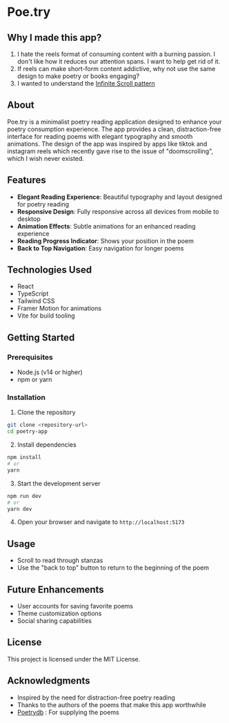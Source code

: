 # Poe.try

## Why I made this app?

1. I hate the reels format of consuming content with a burning passion. I don't like how it reduces our attention spans. I want to help get rid of it.
2. If reels can make short-form content addictive, why not use the same design to make poetry or books engaging?
3. I wanted to understand the [Infinite Scroll pattern](https://www.justinmind.com/blog/infinite-scroll-design-best-practices-and-examples/)

## About

Poe.try is a minimalist poetry reading application designed to enhance your poetry consumption experience. The app provides a clean, distraction-free interface for reading poems with elegant typography and smooth animations. The design of the app was inspired by apps like tiktok and instagram reels which recently gave rise to the issue of "doomscrolling", which I wish never existed.

## Features

- **Elegant Reading Experience**: Beautiful typography and layout designed for poetry reading
- **Responsive Design**: Fully responsive across all devices from mobile to desktop
- **Animation Effects**: Subtle animations for an enhanced reading experience
- **Reading Progress Indicator**: Shows your position in the poem
- **Back to Top Navigation**: Easy navigation for longer poems

## Technologies Used

- React
- TypeScript
- Tailwind CSS
- Framer Motion for animations
- Vite for build tooling

## Getting Started

### Prerequisites

- Node.js (v14 or higher)
- npm or yarn

### Installation

1. Clone the repository

```bash
git clone <repository-url>
cd poetry-app
```

2. Install dependencies

```bash
npm install
# or
yarn
```

3. Start the development server

```bash
npm run dev
# or
yarn dev
```

4. Open your browser and navigate to `http://localhost:5173`

## Usage

- Scroll to read through stanzas
- Use the "back to top" button to return to the beginning of the poem

## Future Enhancements

- User accounts for saving favorite poems
- Theme customization options
- Social sharing capabilities

## License

This project is licensed under the MIT License.

## Acknowledgments

- Inspired by the need for distraction-free poetry reading
- Thanks to the authors of the poems that make this app worthwhile
- [Poetrydb](https://poetrydb.org) : For supplying the poems
